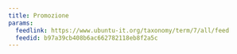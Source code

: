 ```yaml
---
title: Promozione
params:
  feedlink: https://www.ubuntu-it.org/taxonomy/term/7/all/feed
  feedid: b97a39cb408b6ac662782118eb8f2a5c
---
```


